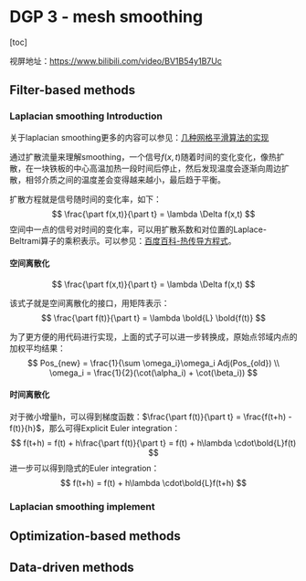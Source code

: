 # DGP 3 - mesh smoothing

[toc]

视屏地址：https://www.bilibili.com/video/BV1B54y1B7Uc

## Filter-based methods

### Laplacian smoothing Introduction

关于laplacian smoothing更多的内容可以参见：[几种网格平滑算法的实现](https://www.cnblogs.com/chnhideyoshi/p/MeshSmoothing.html)

通过扩散流量来理解smoothing，一个信号$f(x,t)$随着时间的变化变化，像热扩散，在一块铁板的中心高温加热一段时间后停止，然后发现温度会逐渐向周边扩散，相邻介质之间的温度差会变得越来越小，最后趋于平衡。

扩散方程就是信号随时间的变化率，如下：
$$
\frac{\part f(x,t)}{\part t} = \lambda \Delta f(x,t)
$$
空间中一点的信号对时间的变化率，可以用扩散系数和对位置的Laplace-Beltrami算子的乘积表示。可以参见：[百度百科-热传导方程式](https://baike.baidu.com/item/%E7%83%AD%E4%BC%A0%E5%AF%BC%E6%96%B9%E7%A8%8B%E5%BC%8F)。

#### 空间离散化

$$
\frac{\part f(x,t)}{\part t} = \lambda \Delta f(x,t)
$$

该式子就是空间离散化的接口，用矩阵表示：
$$
\frac{\part f(t)}{\part t} = \lambda \bold{L} \bold{f(t)}
$$

为了更方便的用代码进行实现，上面的式子可以进一步转换成，原始点邻域内点的加权平均结果：
$$
Pos_{new} = \frac{1}{\sum \omega_i}\omega_i Adj(Pos_{old}) \\
\omega_i = \frac{1}{2}(\cot(\alpha_i) + \cot(\beta_i))
$$

#### 时间离散化

对于微小增量h，可以得到梯度函数：$\frac{\part f(t)}{\part t} = \frac{f(t+h) - f(t)}{h}$，那么可得Explicit Euler integration：
$$
f(t+h) = f(t) + h\frac{\part f(t)}{\part t} = f(t) + h\lambda \cdot\bold{L}f(t)
$$
进一步可以得到隐式的Euler integration：
$$
f(t+h) = f(t) + h\lambda \cdot\bold{L}f(t+h)
$$

### Laplacian smoothing implement



## Optimization-based methods

## Data-driven methods